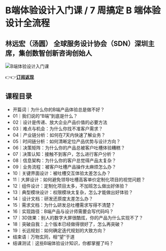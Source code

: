  B端体验设计入门课 / 7 周搞定 B 端体验设计全流程
=============================

林远宏（汤圆） **全球服务设计协会（SDN）深圳主席，集创数智创新咨询创始人**
-----------------------------------------

![ B端体验设计入门课](https://www.geekgay.com/storage/geek/geek_d38ff17e21cca562658e4bf26a4fe74c.jpg)  
  
👉👉[**订阅返现**](https://time.geekbang.org/column/intro/100547601?code=MZwbNmKysY1hA8s38gqixbvrn4COc%2FgzXSViHw9EjOE%3D " B端体验设计入门课")  
  
课程目录
----

  
  
- 开篇词｜为什么你的B端产品体验总是做不好？
- 01｜我们说的“B端”到底是什么？
- 02｜设计是传递、放大企业产品价值的必要方法
- 03｜难点与机会：为什么你找不准客户需求？
- 04｜产业链分析：如何在7天内快速了解业务？
- 05｜时间链分析：如何清晰定位产品优势与设计方向？
- 06｜决策矩阵：为什么你的产品总被客户吐槽体验糟糕？
- 07｜决策认知：接触不到客户，怎么进行客户分析？
- 08｜信息架构：为什么你的客户总觉得产品太复杂？
- 09｜业务流程：被客户吐槽产品操作太麻烦怎么办？
- 10｜关键界面设计：被吐槽交互体验太差怎么办？
- 11｜大屏设计：如何避免领导吐槽高客单价定制化项目的视觉问题？
- 12｜组件设计：定制化项目太多，不加班怎么做出好体验？
- 13｜典型模块设计：权限模块太复杂，怎么才能做出好体验？
- 14｜设计文档：研发还原度太差怎么办？
- 15｜需求文档：为什么研发总吐槽需求写得不清楚？
- 16｜实现路径：B端产品与设计师需要会写代码吗？
- 17｜3D效果：别人的数字大屏很酷炫，你的产品为什么实现不了？
- 18｜突破自我：上个版本已经做得很好了，怎么再突破？
- 19｜长远规划：如何确定迭代规划的大致方向？
- 结束语｜万物玄同，相“望”于道
- 结课测试｜这些B端体验设计知识，你都掌握了吗？
